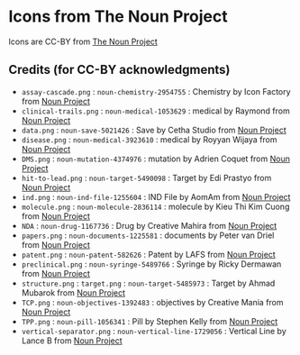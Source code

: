 # Icons from The Noun Project

Icons are CC-BY from [The Noun Project](https://thenounproject.com/)

## Credits (for CC-BY acknowledgments)

* `assay-cascade.png` : `noun-chemistry-2954755` : Chemistry by Icon Factory from <a href="https://thenounproject.com/browse/icons/term/chemistry/" target="_blank" title="Chemistry Icons">Noun Project</a>
* `clinical-trails.png` : `noun-medical-1053629` : medical by Raymond from <a href="https://thenounproject.com/browse/icons/term/medical/" target="_blank" title="medical Icons">Noun Project</a>
* `data.png` : `noun-save-5021426` : Save by Cetha Studio from <a href="https://thenounproject.com/browse/icons/term/save/" target="_blank" title="Save Icons">Noun Project</a>
* `disease.png` : `noun-medical-3923610` : medical by Royyan Wijaya from <a href="https://thenounproject.com/browse/icons/term/medical/" target="_blank" title="medical Icons">Noun Project</a>
* `DMS.png` : `noun-mutation-4374976` : mutation by Adrien Coquet from <a href="https://thenounproject.com/browse/icons/term/mutation/" target="_blank" title="mutation Icons">Noun Project</a>
* `hit-to-lead.png` : `noun-target-5490098` : Target by Edi Prastyo from <a href="https://thenounproject.com/browse/icons/term/target/" target="_blank" title="Target Icons">Noun Project</a>
* `ind.png` : `noun-ind-file-1255604` : IND File by AomAm from <a href="https://thenounproject.com/browse/icons/term/ind-file/" target="_blank" title="IND File Icons">Noun Project</a>
* `molecule.png` : `noun-molecule-2836114` : molecule by Kieu Thi Kim Cuong from <a href="https://thenounproject.com/browse/icons/term/molecule/" target="_blank" title="molecule Icons">Noun Project</a>
* `NDA` : `noun-drug-1167736` : Drug by Creative Mahira from <a href="https://thenounproject.com/browse/icons/term/drug/" target="_blank" title="Drug Icons">Noun Project</a>
* `papers.png` : `noun-documents-1225581` : documents by Peter van Driel from <a href="https://thenounproject.com/browse/icons/term/documents/" target="_blank" title="documents Icons">Noun Project</a>
* `patent.png` : `noun-patent-582626` : Patent by LAFS from <a href="https://thenounproject.com/browse/icons/term/patent/" target="_blank" title="Patent Icons">Noun Project</a>
* `preclinical.png` : `noun-syringe-5489766` : Syringe by Ricky Dermawan from <a href="https://thenounproject.com/browse/icons/term/syringe/" target="_blank" title="Syringe Icons">Noun Project</a>
* `structure.png` : `target.png` : `noun-target-5485973` : Target by Ahmad Mubarok from <a href="https://thenounproject.com/browse/icons/term/target/" target="_blank" title="Target Icons">Noun Project</a>
* `TCP.png` : `noun-objectives-1392483` : objectives by Creative Mania from <a href="https://thenounproject.com/browse/icons/term/objectives/" target="_blank" title="objectives Icons">Noun Project</a>
* `TPP.png` : `noun-pill-1056341` : Pill by Stephen Kelly from <a href="https://thenounproject.com/browse/icons/term/pill/" target="_blank" title="Pill Icons">Noun Project</a> 
* `vertical-separator.png` : `noun-vertical-line-1729056` : Vertical Line by Lance B from <a href="https://thenounproject.com/browse/icons/term/vertical-line/" target="_blank" title="Vertical Line Icons">Noun Project</a>